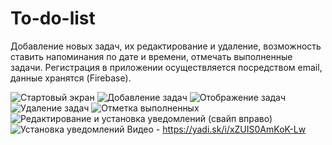 # To-do-list
Добавление новых задач, их редактирование и удаление, возможность ставить напоминания по дате и времени, отмечать выполненные задачи. Регистрация в приложении осуществляется посредством email, данные хранятся (Firebase).

![Стартовый экран](https://user-images.githubusercontent.com/63901279/122278337-775cad00-ceef-11eb-8fb4-27c0d4f86dc8.png)
![Добавление задач](https://user-images.githubusercontent.com/63901279/122279157-6b251f80-cef0-11eb-9421-76d9c796e219.png)
![Отображение задач](https://user-images.githubusercontent.com/63901279/122278632-cc002800-ceef-11eb-8249-f630687ae82f.png)
![Удаление задач](https://user-images.githubusercontent.com/63901279/122279115-62344e00-cef0-11eb-993d-b87be2273db0.png)
![Отметка выполненных](https://user-images.githubusercontent.com/63901279/122279502-c6571200-cef0-11eb-83e9-ed91a897000b.png)
![Редактирование и установка уведомлений (свайп вправо)](https://user-images.githubusercontent.com/63901279/122280283-b5f36700-cef1-11eb-926a-242b26b2a468.png)
![Установка уведомлений](https://user-images.githubusercontent.com/63901279/122280390-d15e7200-cef1-11eb-9077-509441285a60.png)
Видео - https://yadi.sk/i/xZUIS0AmKoK-Lw










